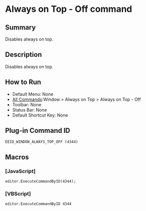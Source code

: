 # Always on Top - Off command

## Summary

Disables always on top.

## Description

Disables always on top.

## How to Run

- Default Menu: None
- [All Commands](../tools/all_commands):Window \>
Always on Top \>
Always on Top - Off
- Toolbar: None
- Status Bar: None
- Default Shortcut Key: None

## Plug-in Command ID

```
EEID_WINDOW_ALWAYS_TOP_OFF (4344)```

## Macros

### \[JavaScript\]

```
editor.ExecuteCommandByID(4344);
```

### \[VBScript\]

```
editor.ExecuteCommandByID 4344
```
